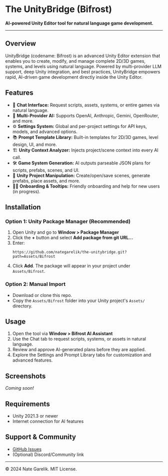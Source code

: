 # The UnityBridge (Bifrost)

**AI-powered Unity Editor tool for natural language game development.**

---

## Overview

UnityBridge (codename: Bifrost) is an advanced Unity Editor extension that enables you to create, modify, and manage complete 2D/3D games, systems, and levels using natural language. Powered by multi-provider LLM support, deep Unity integration, and best practices, UnityBridge empowers rapid, AI-driven game development directly inside the Unity Editor.

## Features

- 🧠 **Chat Interface:** Request scripts, assets, systems, or entire games via natural language.
- 🔌 **Multi-Provider AI:** Supports OpenAI, Anthropic, Gemini, OpenRouter, and more.
- ⚙️ **Settings System:** Global and per-project settings for API keys, models, and advanced options.
- 📚 **Prompt Template Library:** Built-in templates for 2D/3D games, level design, UI, and more.
- 🏗️ **Unity Context Analyzer:** Injects project/scene context into every AI call.
- 🛠️ **Game System Generation:** AI outputs parseable JSON plans for scripts, prefabs, scenes, and UI.
- 🧩 **Unity Project Manipulation:** Create/open/save scenes, generate prefabs, place assets, and more.
- 🧑‍💻 **Onboarding & Tooltips:** Friendly onboarding and help for new users (in progress).

## Installation

### Option 1: Unity Package Manager (Recommended)

1. Open Unity and go to **Window > Package Manager**
2. Click the **+** button and select **Add package from git URL...**
3. Enter:
   ```
   https://github.com/nategarelik/the-unitybridge.git?path=Assets/Bifrost
   ```
4. Click **Add**. The package will appear in your project under `Assets/Bifrost`.

### Option 2: Manual Import

- Download or clone this repo.
- Copy the `Assets/Bifrost` folder into your Unity project's `Assets/` directory.

## Usage

1. Open the tool via **Window > Bifrost AI Assistant**
2. Use the Chat tab to request scripts, systems, or assets in natural language.
3. Review and approve AI-generated plans before they are applied.
4. Explore the Settings and Prompt Library tabs for customization and advanced features.

## Screenshots

_Coming soon!_

## Requirements

- Unity 2021.3 or newer
- Internet connection for AI features

## Support & Community

- [GitHub Issues](https://github.com/nategarelik/the-unitybridge/issues)
- (Optional) Discord/Community link

---

© 2024 Nate Garelik. MIT License.
